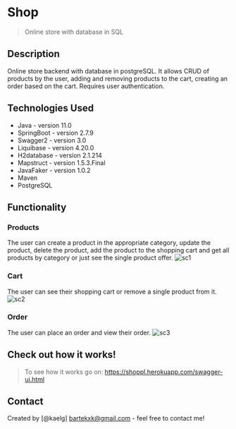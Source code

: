 # Shop

>Online store with database in SQL

## Description

Online store backend with database in postgreSQL. It allows CRUD of products by the user, adding and removing products to the cart, creating an order based on the cart. Requires user authentication.

## Technologies Used
- Java - version 11.0
- SpringBoot - version 2.7.9
- Swagger2 - version 3.0
- Liquibase - version 4.20.0
- H2database - version 2.1.214
- Mapstruct - version 1.5.3.Final
- JavaFaker - version 1.0.2
- Maven
- PostgreSQL

## Functionality

### Products

The user can create a product in the appropriate category, update the product, delete the product, add the product to the shopping cart and get all products by category or just see the single product offer.
![sc1](https://github.com/kaelg/shop/assets/51833885/a7ac5608-8da0-4869-bdfd-45dbb90a5782)

### Cart

The user can see their shopping cart or remove a single product from it.
![sc2](https://github.com/kaelg/shop/assets/51833885/e53645d6-4f21-440b-a8d7-4bbbc902cbda)

### Order

The user can place an order and view their order.
![sc3](https://github.com/kaelg/shop/assets/51833885/51520905-97d2-4604-9b7d-ff7fa35a5279)

## Check out how it works!

> To see how it works go on: https://shoppl.herokuapp.com/swagger-ui.html

## Contact
Created by [@kaelg] bartekxk@gmail.com - feel free to contact me!


